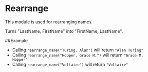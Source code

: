 Rearrange
=========

This module is used for rearranging names.

Turns "LastName, FirstName" into "FirstName, LastName".

##Example

 * Calling `rearrange_name("Turing, Alan")` will return `"Alan Turing"`
 * Calling `rearrange_name("Hopper, Grace M.")` will return `"Grace M. Hopper"`
 * Calling `rearrange_name("Voltaire")` will return `"Voltaire"`
